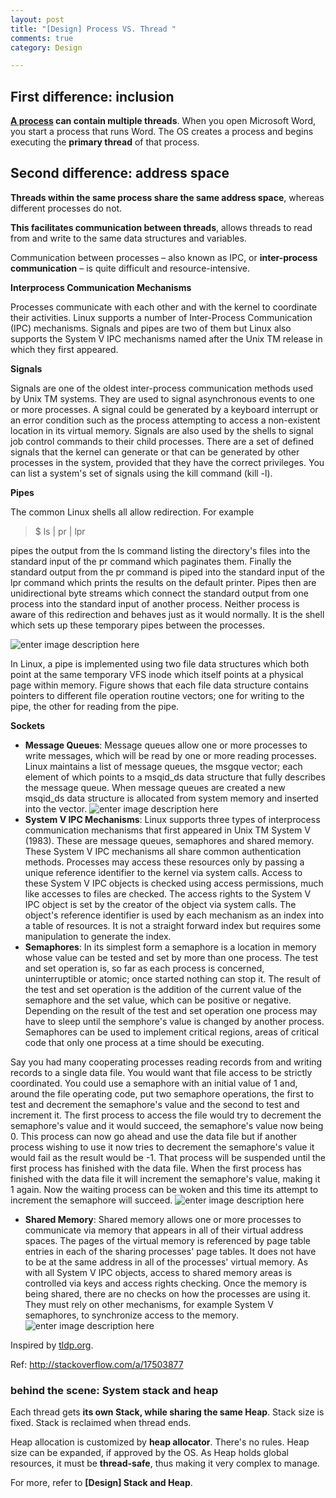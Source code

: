 ```yaml
---
layout: post
title: "[Design] Process VS. Thread "
comments: true
category: Design

---
```


## First difference: inclusion

__[A process](http://www.programmerinterview.com/index.php/operating-systems/thread-vs-process/) can contain multiple threads__. When you open Microsoft Word, you start a process that runs Word. The OS creates a process and begins executing the __primary thread__ of that process. 

## Second difference: address space

__Threads within the same process share the same address space__, whereas different processes do not. 

__This facilitates communication between threads__, allows threads to read from and write to the same data structures and variables. 

Communication between processes – also known as IPC, or __inter-process communication__ – is quite difficult and resource-intensive. 

<div class="post-text" itemprop="text">
<p><strong>Interprocess Communication Mechanisms</strong></p>

<p>Processes communicate with each other and with the kernel to coordinate their activities. Linux supports a number of Inter-Process Communication (IPC) mechanisms. Signals and pipes are two of them but Linux also supports the System V IPC mechanisms named after the Unix TM release in which they first appeared.</p>

<p><strong>Signals</strong></p>

<p>Signals are one of the oldest inter-process communication methods used by Unix TM systems. They are used to signal asynchronous events to one or more processes. A signal could be generated by a keyboard interrupt or an error condition such as the process attempting to access a non-existent location in its virtual memory. Signals are also used by the shells to signal job control commands to their child processes.
There are a set of defined signals that the kernel can generate or that can be generated by other processes in the system, provided that they have the correct privileges. You can list a system's set of signals using the kill command (kill -l).</p>

<p><strong>Pipes</strong></p>

<p>The common Linux shells all allow redirection. For example</p>

<blockquote>
  <p>$ ls | pr | lpr</p>
</blockquote>

<p>pipes the output from the ls command listing the directory's files into the standard input of the pr command which paginates them. Finally the standard output from the pr command is piped into the standard input of the lpr command which prints the results on the default printer. Pipes then are unidirectional byte streams which connect the standard output from one process into the standard input of another process. Neither process is aware of this redirection and behaves just as it would normally. It is the shell which sets up these temporary pipes between the processes.</p>

<p><img src="http://i.stack.imgur.com/2l1vO.gif" alt="enter image description here"></p>

<p>In Linux, a pipe is implemented using two file data structures which both point at the same temporary VFS inode which itself points at a physical page within memory. Figure shows that each file data structure contains pointers to different file operation routine vectors; one for writing to the pipe, the other for reading from the pipe.</p>

<p><strong>Sockets</strong></p>

<ul>
<li><strong>Message Queues</strong>: Message queues allow one or more processes to write messages, which will be read by one or more reading processes. Linux maintains a list of message queues, the msgque vector; each element of which points to a msqid_ds data structure that fully describes the message queue. When message queues are created a new msqid_ds data structure is allocated from system memory and inserted into the vector.
<img src="http://i.stack.imgur.com/NKxwh.gif" alt="enter image description here"></li>
<li><strong>System V IPC Mechanisms</strong>: Linux supports three types of interprocess communication mechanisms that first appeared in Unix TM System V (1983). These are message queues, semaphores and shared memory. These System V IPC mechanisms all share common authentication methods. Processes may access these resources only by passing a unique reference identifier to the kernel via system calls. Access to these System V IPC objects is checked using access permissions, much like accesses to files are checked. The access rights to the System V IPC object is set by the creator of the object via system calls. The object's reference identifier is used by each mechanism as an index into a table of resources. It is not a straight forward index but requires some manipulation to generate the index.</li>
<li><strong>Semaphores</strong>: In its simplest form a semaphore is a location in memory whose value can be tested and set by more than one process. The test and set operation is, so far as each process is concerned, uninterruptible or atomic; once started nothing can stop it. The result of the test and set operation is the addition of the current value of the semaphore and the set value, which can be positive or negative. Depending on the result of the test and set operation one process may have to sleep until the semphore's value is changed by another process. Semaphores can be used to implement critical regions, areas of critical code that only one process at a time should be executing.</li>
</ul>

<p>Say you had many cooperating processes reading records from and writing records to a single data file. You would want that file access to be strictly coordinated. You could use a semaphore with an initial value of 1 and, around the file operating code, put two semaphore operations, the first to test and decrement the semaphore's value and the second to test and increment it. The first process to access the file would try to decrement the semaphore's value and it would succeed, the semaphore's value now being 0. This process can now go ahead and use the data file but if another process wishing to use it now tries to decrement the semaphore's value it would fail as the result would be -1. That process will be suspended until the first process has finished with the data file. When the first process has finished with the data file it will increment the semaphore's value, making it 1 again. Now the waiting process can be woken and this time its attempt to increment the semaphore will succeed.
<img src="http://i.stack.imgur.com/m08T4.gif" alt="enter image description here"></p>

<ul>
<li><strong>Shared Memory</strong>: Shared memory allows one or more processes to communicate via memory that appears in all of their virtual address spaces. The pages of the virtual memory is referenced by page table entries in each of the sharing processes' page tables. It does not have to be at the same address in all of the processes' virtual memory. As with all System V IPC objects, access to shared memory areas is controlled via keys and access rights checking. Once the memory is being shared, there are no checks on how the processes are using it. They must rely on other mechanisms, for example System V semaphores, to synchronize access to the memory.
<img src="http://i.stack.imgur.com/l5XWZ.gif" alt="enter image description here"></li>
</ul>

<p>Inspired by <a href="http://www.tldp.org/" rel="nofollow">tldp.org</a>.</p>
    </div>

Ref: http://stackoverflow.com/a/17503877

### behind the scene: System stack and heap

Each thread gets __its own Stack, while sharing the same Heap__. Stack size is fixed. Stack is reclaimed when thread ends. 

Heap allocation is customized by __heap allocator__. There's no rules. Heap size can be expanded, if approved by the OS. As Heap holds global resources, it must be __thread-safe__, thus making it very complex to manage. 

For more, refer to __[Design] Stack and Heap__. 
